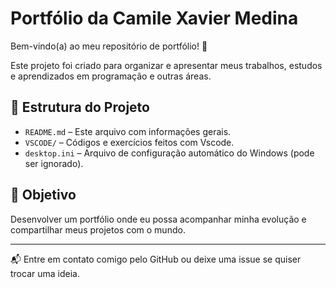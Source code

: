 # Portfólio da Camile Xavier Medina

Bem-vindo(a) ao meu repositório de portfólio! 🌟

Este projeto foi criado para organizar e apresentar meus trabalhos, estudos e aprendizados em programação e outras áreas.

## 📁 Estrutura do Projeto

- `README.md` – Este arquivo com informações gerais.
- `VSCODE/` – Códigos e exercícios feitos com Vscode.
- `desktop.ini` – Arquivo de configuração automático do Windows (pode ser ignorado).

## 🚀 Objetivo

Desenvolver um portfólio onde eu possa acompanhar minha evolução e compartilhar meus projetos com o mundo.


---

📬 Entre em contato comigo pelo GitHub ou deixe uma issue se quiser trocar uma ideia.
